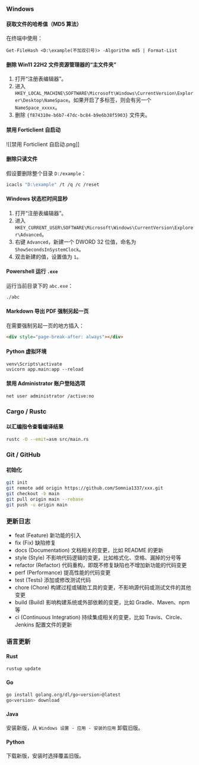 ### Windows

#### 获取文件的哈希值（MD5 算法）

在终端中使用：

```
Get-FileHash <D:\example(不加双引号)> -Algorithm md5 | Format-List
```

#### 删除 Win11 22H2 文件资源管理器的“主文件夹”

1. 打开“注册表编辑器”。
2. 进入 `HKEY_LOCAL_MACHINE\SOFTWARE\Microsoft\Windows\CurrentVersion\Explorer\Desktop\NameSpace`。如果开启了多标签，则会有另一个 `NameSpace_xxxxx`。
3. 删除 `{f874310e-b6b7-47dc-bc84-b9e6b38f5903}` 文件夹。

#### 禁用 Forticlient 自启动

![[禁用 Forticlient 自启动.png]]

#### 删除只读文件

假设要删除整个目录 `D:/example`：

```sh
icacls "D:\example" /t /q /c /reset
```

#### Windows 状态栏时间显秒

1. 打开“注册表编辑器”。
2. 进入 `HKEY_CURRENT_USER\SOFTWARE\Microsoft\Windows\CurrentVersion\Explorer\Advanced`。
3. 右键 `Advanced`，新建一个 DWORD 32 位值，命名为 `ShowSecondsInSystemClock`。
4. 双击新建的值，设置值为 `1`。

#### Powershell 运行 `.exe`

运行当前目录下的 `abc.exe`：

```sh
./abc
```

#### Markdown 导出 PDF 强制另起一页

在需要强制另起一页的地方插入：

```html
<div style="page-break-after: always"></div>
```

#### Python 虚拟环境

```text
venv\Scripts\activate
uvicorn app.main:app --reload
```

#### 禁用 Administrator 账户登陆选项

```sh
net user administrator /active:no
```

### Cargo / Rustc

#### 以汇编指令查看编译结果

```sh
rustc -O --emit=asm src/main.rs
```

### Git / GitHub

#### 初始化

```sh
git init
git remote add origin https://github.com/Somnia1337/xxx.git
git checkout -b main
git pull origin main --rebase
git push -u origin main
```

### 更新日志

- feat (Feature) 新功能的引入
- fix (Fix) 缺陷修复
- docs (Documentation) 文档相关的变更，比如 README 的更新
- style (Style) 不影响代码逻辑的变更，比如格式化、空格、漏掉的分号等
- refactor (Refactor) 代码重构，即既不修复缺陷也不增加新功能的代码变更
- perf (Performance) 提高性能的代码变更
- test (Tests) 添加或修改测试代码
- chore (Chore) 构建过程或辅助工具的变更，不影响源代码或测试文件的其他变更
- build (Build) 影响构建系统或外部依赖的变更，比如 Gradle、Maven、npm 等
- ci (Continuous Integration) 持续集成相关的变更，比如 Travis、Circle、Jenkins 配置文件的更新

### 语言更新

#### Rust

```sh
rustup update
```

#### Go

```sh
go install golang.org/dl/go<version>@latest
go<version> download
```

#### Java

安装新版，从 `Windows 设置 - 应用 - 安装的应用` 卸载旧版。

#### Python

下载新版，安装时选择覆盖旧版。